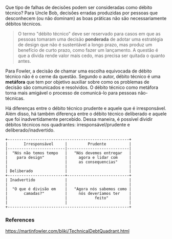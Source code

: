 Que tipo de falhas de decisões podem ser consideradas como débito técnico? Para Uncle Bob, decisões erradas produzidas por pessoas que desconhecem (ou não dominam) as boas práticas não são necessariamente débitos técnicos.

> O termo "débito técnico" deve ser reservado para casos em que as pessoas tomaram uma decisão **ponderada** de adotar uma estratégia de design que não é sustentável a longo prazo, mas produz um benefício de curto prazo, como fazer um lançamento. A questão é que a dívida rende valor mais cedo, mas precisa ser quitada o quanto antes.

Para Fowler, a decisão de chamar uma escolha equivocada de débito técnico não é o cerne da questão. Segundo o autor, débito técnico é uma **metáfora** que tem por objetivo auxiliar sobre como os problemas de decisão são comunicados e resolvidos. O débito técnico como metáfora torna mais amigável o processo de comunicá-lo para pessoas não-técnicas.

Há diferenças entre o débito técnico prudente e aquele que é irresponsável. Além disso, há também diferença entre o débito técnico deliberado e aquele que foi inadvertidamente percebido. Dessa maneira, é possível dividir débitos técnicos nos quadrantes: irresponsável/prudente e deliberado/inadvertido.

```
+-----------------------------------------------------+
|       Irresponsável     |         Prudente          |
|-------------------------|---------------------------|
|  "Nós não temos tempo   |   "Nós devemos entregar   |
|    para design"         |     agora e lidar com     |
|                         |     as consequencias"     |
|                         |                           |
| Deliberado              |                           |
+-------------------------+---------------------------+
| Inadvertido             |                           |
|                         |                           |
|  "O que é divisão em    |   "Agora nós sabemos como |
|       camadas?"         |     nós deveríamos ter    |
|                         |            feito"         |
|                         |                           |
+-----------------------------------------------------+
```

### References
https://martinfowler.com/bliki/TechnicalDebtQuadrant.html
